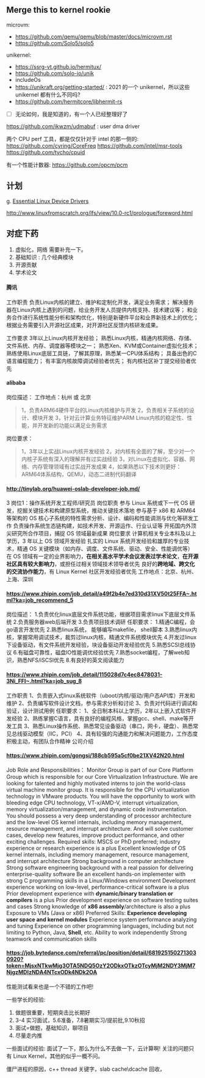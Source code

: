 ## Merge this to kernel rookie
microvm:
- https://github.com/qemu/qemu/blob/master/docs/microvm.rst
- https://github.com/Solo5/solo5

unikernel:
- https://ssrg-vt.github.io/hermitux/
- https://github.com/solo-io/unik
- includeOs
- https://unikraft.org/getting-started/ : 2021 的一个 unikernel，所以这些 unikernel 都有什么不同吗?
- https://github.com/hermitcore/libhermit-rs
- [ ] 无论如何，我是知道的，有一个人已经整理好了

https://github.com/ikwzm/udmabuf : user dma driver

两个 CPU perf 工具，都是仅仅针对于 intel 的那一侧的:
https://github.com/cyring/CoreFreq
https://github.com/intel/msr-tools
https://github.com/tycho/cpuid

有一个性能计数器:
https://github.com/opcm/pcm

## 计划
g. [Essential Linux Device Drivers](https://book.douban.com/subject/3088263/)

http://www.linuxfromscratch.org/lfs/view/10.0-rc1/prologue/foreword.html


## 对症下药
1. 虚拟化，网络 需要补充一下。
2. 基础知识 : 几个经典模块
3. 开源贡献
4. 学术论文

#### 腾讯
工作职责
负责Linux内核的建立、维护和定制化开发，满足业务需求；
解决服务器在Linux内核上遇到的问题，给业务开发人员提供内核支持、技术建议等；
和业务合作进行系统性能分析和架构优化，特别是新硬件平台和业界新技术上的优化；
根据业务需要引入开源社区成果，对开源社区反馈内核研发成果。

工作要求
3年以上Linux内核开发经验；
熟悉Linux内核，精通内核网络、存储、文件系统、内存、调度器等模块之一；
熟悉Xen、KVM或Container虚拟化技术；
熟练使用Linux底层工具链，了解其原理，熟悉某一CPU体系结构；
具备出色的C语言编程能力；
有丰富内核故障调试经验者优先；
有内核社区补丁提交经验者优先

#### alibaba

岗位描述：
工作地点：杭州 或 北京
> 1，负责ARM64硬件平台的Linux内核维护与开发
> 2，负责相关子系统的设计、模块开发
> 3，针对云计算业务特征维护ARM Linux内核的稳定性、性能，并开发新的功能以满足业务需求

岗位要求：
> 1，3年以上实战Linux内核开发经验
> 2，对内核有全面的了解，至少对一个内核子系统有深入的理解并有过实战经验
> 3，对Linux在虚拟化、容器、网络、内存管理领域有过实战开发成果
> 4，如果熟悉以下技术则更好：ARM64体系结构，QEMU，动态二进制代码翻译

#### http://tinylab.org/huawei-oslab-developer-job.md/

3 岗位1：操作系统开发工程师/研究员
岗位职责
参与 Linux 系统或下一代 OS 研发，挖掘关键技术和构建原型系统，推动关键技术落地
参与基于 x86 和 ARM64 等架构的 OS 核心子系统的特性需求分析、设计、编码和性能调测与优化等研发工作
负责操作系统生态链构建，如技术开发、开源运作、行业认证等
开拓国内外顶尖研究所合作项目，捕捉 OS 领域最新成果
岗位要求
计算机相关专业本科及以上学历，3 年以上 OS 领域开发经验
扎实的 Linux 系统开发经验和雄厚的专业技术，精通 OS 关键模块（如内存、调度、文件系统、驱动、安全、性能调优等）
在 OS 领域有一定的业界影响力，**在相关高水平学术会议发表过学术论文**，**在开源社区具有较大影响力**，或担任过相关领域技术领导者优先
良好的**跨地域、跨文化的交流协作能力**，有 Linux Kernel 社区开发经验者优先
工作地点：北京、杭州、上海、深圳

#### https://www.zhipin.com/job_detail/a49f2b4e7ed310d31XV50t25FFA~.html?ka=job_recommend_5
岗位描述：
1.负责优化linux底层文件系统功能，根据项目需求linux下底层文件系统
2.负责服务器web后端开发
3.负责项目技术调研
任职要求：
1.精通C编程，会go语言开发优先
2.熟悉linux系统， 能够编写makefile， shell脚本
3.熟悉linux内核，掌握常用调试技术，裁剪过linux内核，精通文件系统模块优先
4.开发过linux下设备驱动，有文件系统开发经验，块设备驱动开发经验优先
5.熟悉SCSI总线协议
6.有磁盘可靠性，磁盘IO性能调优经验优先
7.熟悉socket编程，了解web知识，熟悉NFS/iSCSI优先
8.有良好的英文阅读能力

#### https://www.zhipin.com/job_detail/115028d7c4ec8478031-3Ni_FFI~.html?ka=job_sug_8
工作职责
1、负责嵌入式linux系统软件（uboot/内核/驱动/用户态API库）开发和维护
2、负责编写软件设计文档，参与需求分析和讨论
3、负责对代码进行调试和验证，设计测试用例
任职要求：
1、全日制本科以上学历，2年以上嵌入式软件开发经验
2、熟练掌握C语言，具有良好的编程风格，掌握gcc、shell、make等开发工具
3、熟悉Linux操作系统、熟悉常见设备驱动（串口，网卡，硬盘）、熟悉常见总线驱动模型（IIC，PCI）
4、具有较强的沟通能力和解决问题能力，工作态度积极主动，有团队合作精神
公司介绍


#### https://www.zhipin.com/gongsi/188cb595a5cf0be21XV42N20.html
Job Role and Responsibilities：
Monitor Group is part of our Core Platform Group which is responsible for our Core Virtualization Infrastructure.
We are looking for talented and highly motivated interns to join the world-class virtual machine monitor group. It is responsible for the CPU virtualization technology in VMware products. You will have the opportunity to work with bleeding edge CPU technology, VT-x/AMD-V, interrupt virtualization, memory virtualization/management, and dynamic code instrumentation.
You should possess a very deep understanding of processor architecture and the low-level OS kernel internals, including memory management, resource management, and interrupt architecture. And will solve customer cases, develop new features, improve product performance, and other exciting challenges.
Required skills:
MSCS or PhD preferred; industry experience or research experience is a plus
Excellent knowledge of OS kernel internals, including memory management, resource management, and interrupt architecture
Strong background in computer architecture
Strong software engineering background with a real passion for delivering enterprise-quality software
Be an excellent hands-on implementer with strong C programming skills in a Linux/Windows environment
Development experience working on low-level, performance-critical software is a plus
Prior development experience with **dynamic/binary translation or compilers** is a plus
Prior development experience on software testing suites and cases
Strong knowledge of **x86 assembly**/architecture is also a plus
Exposure to VMs (Java or x86)
Preferred Skills:
**Experience developing user space and kernel modules**
Experience system performance analyzing and tuning
Experience on other programming languages, including but not limiting to Python, Java, **Shell**, etc.
Ability to work independently
Strong teamwork and communication skills

#### https://job.bytedance.com/referral/pc/position/detail/6819251502713030920?token=MjsxNTkwMjg3OTA5NDQ5OzY2ODkxOTkzOTcyMjM2NDY3MjM7NjgzMDIzNDA4NTcxODk4NDk2OA
性能测试看来也是一个不错的工作吧!

一些学长的经验:
1. 做题很重要，短期突击比长期好
2. 3-4 实习面试，5.6准备，7.8暑期实习/提前批,9.10秋招
3. 面试=做题，基础知识，聊项目
4. 尽量走内推

一些面试的经验:
面试了一下，那么为什么不去做一下，云计算啊!
关注的问题只有 Linux Kernel，其他的似乎一概不问。

僵尸进程的原因，c++ thread 关键字，slab cache\dcache 回收，
